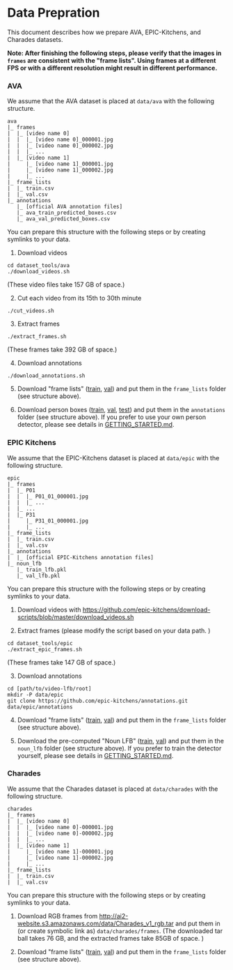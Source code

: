# Data Prepration

This document describes how we prepare AVA, EPIC-Kitchens, and Charades datasets.

**Note: After finishing the following steps, please verify that the images in `frames` are consistent with the "frame lists". Using frames at a different FPS or with a different resolution might result in different performance.**

### AVA
We assume that the AVA dataset is placed at `data/ava` with the following structure.
```
ava
|_ frames
|  |_ [video name 0]
|  |  |_ [video name 0]_000001.jpg
|  |  |_ [video name 0]_000002.jpg
|  |  |_ ...
|  |_ [video name 1]
|     |_ [video name 1]_000001.jpg
|     |_ [video name 1]_000002.jpg
|     |_ ...
|_ frame_lists
|  |_ train.csv
|  |_ val.csv
|_ annotations
   |_ [official AVA annotation files]
   |_ ava_train_predicted_boxes.csv
   |_ ava_val_predicted_boxes.csv
```
You can prepare this structure with the following steps
or by creating symlinks to your data.

1. Download videos
```Shell
cd dataset_tools/ava
./download_videos.sh
```
(These video files take 157 GB of space.)

2. Cut each video from its 15th to 30th minute
```Shell
./cut_videos.sh
```

3. Extract frames
```Shell
./extract_frames.sh
```
(These frames take 392 GB of space.)

4. Download annotations
```Shell
./download_annotations.sh
```

5. Download "frame lists" ([train](https://dl.fbaipublicfiles.com/video-long-term-feature-banks/data/ava/frame_lists/train.csv), [val](https://dl.fbaipublicfiles.com/video-long-term-feature-banks/data/ava/frame_lists/val.csv)) and put them in
the `frame_lists` folder (see structure above).

6. Download person boxes ([train](https://dl.fbaipublicfiles.com/video-long-term-feature-banks/data/ava/annotations/ava_train_predicted_boxes.csv), [val](https://dl.fbaipublicfiles.com/video-long-term-feature-banks/data/ava/annotations/ava_val_predicted_boxes.csv), [test](https://dl.fbaipublicfiles.com/video-long-term-feature-banks/data/ava/annotations/ava_test_predicted_boxes.csv)) and put them in the `annotations` folder (see structure above).
If you prefer to use your own person detector, please see details
in [GETTING_STARTED.md](GETTING_STARTED.md#ava-person-detector).


### EPIC Kitchens

We assume that the EPIC-Kitchens dataset is placed at `data/epic` with the following structure.
```
epic
|_ frames
|  |_ P01
|  |  |_ P01_01_000001.jpg
|  |  |_ ...
|  |_ ...
|  |_ P31
|     |_ P31_01_000001.jpg
|     |_ ...
|_ frame_lists
|  |_ train.csv
|  |_ val.csv
|_ annotations
|  |_ [official EPIC-Kitchens annotation files]
|_ noun_lfb
   |_ train_lfb.pkl
   |_ val_lfb.pkl
```
You can prepare this structure with the following steps
or by creating symlinks to your data.

1. Download videos with https://github.com/epic-kitchens/download-scripts/blob/master/download_videos.sh

2. Extract frames (please modify the script based on your data path. )
```Shell
cd dataset_tools/epic
./extract_epic_frames.sh
```
(These frames take 147 GB of space.)

3. Download annotations
```Shell
cd [path/to/video-lfb/root]
mkdir -P data/epic
git clone https://github.com/epic-kitchens/annotations.git data/epic/annotations
```

4. Download "frame lists" ([train](https://dl.fbaipublicfiles.com/video-long-term-feature-banks/data/epic/frame_lists/train.csv), [val](https://dl.fbaipublicfiles.com/video-long-term-feature-banks/data/epic/frame_lists/val.csv)) and put them in
the `frame_lists` folder (see structure above).

5. Download the pre-computed "Noun LFB" ([train](https://dl.fbaipublicfiles.com/video-long-term-feature-banks/data/epic/noun_lfb/train_lfb.pkl), [val](https://dl.fbaipublicfiles.com/video-long-term-feature-banks/data/epic/noun_lfb/val_lfb.pkl)) and put them in the `noun_lfb` folder (see structure above).
If you prefer to train the detector yourself, please see details
in [GETTING_STARTED.md](GETTING_STARTED.md#epic-kitchens-noun-lfb).

### Charades

We assume that the Charades dataset is placed at `data/charades` with the following structure.
```
charades
|_ frames
|  |_ [video name 0]
|  |  |_ [video name 0]-000001.jpg
|  |  |_ [video name 0]-000002.jpg
|  |  |_ ...
|  |_ [video name 1]
|     |_ [video name 1]-000001.jpg
|     |_ [video name 1]-000002.jpg
|     |_ ...
|_ frame_lists
|  |_ train.csv
|  |_ val.csv
```
You can prepare this structure with the following steps
or by creating symlinks to your data.

1. Download RGB frames from http://ai2-website.s3.amazonaws.com/data/Charades_v1_rgb.tar
and put them in (or create symbolic link as) `data/charades/frames`.
(The downloaded tar ball takes 76 GB, and the extracted frames take 85GB of space. )

2. Download "frame lists" ([train](https://dl.fbaipublicfiles.com/video-long-term-feature-banks/data/charades/frame_lists/train.csv), [val](https://dl.fbaipublicfiles.com/video-long-term-feature-banks/data/charades/frame_lists/val.csv)) and put them in
the `frame_lists` folder (see structure above).
